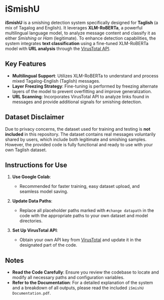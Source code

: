 # iSmishU

**iSmishU** is a smishing detection system specifically designed for **Taglish** (a mix of Tagalog and English). It leverages **XLM-RoBERTa**, a powerful multilingual language model, to analyze message content and classify it as either *Smishing* or *Ham* (legitimate). To enhance detection capabilities, the system integrates **text classification** using a fine-tuned XLM-RoBERTa model with **URL analysis** through the [VirusTotal API](https://www.virustotal.com/).

## Key Features
- **Multilingual Support**: Utilizes XLM-RoBERTa to understand and process mixed Tagalog-English (Taglish) messages.
- **Layer Freezing Strategy**: Fine-tuning is performed by freezing alternate layers of the model to prevent overfitting and improve generalization.
- **URL Scanning**: Incorporates VirusTotal API to analyze links found in messages and provide additional signals for smishing detection.

## Dataset Disclaimer
Due to privacy concerns, the dataset used for training and testing is **not included** in this repository. The dataset contains real messages voluntarily shared by users, which include both legitimate and smishing samples. However, the provided code is fully functional and ready to use with your own Taglish dataset.

## Instructions for Use

1. **Use Google Colab**:
   - Recommended for faster training, easy dataset upload, and seamless model saving.
  
2. **Update Data Paths**:
   - Replace all placeholder paths marked with `#change datapath` in the code with the appropriate paths to your own dataset and model directories.

3. **Set Up VirusTotal API**:
   - Obtain your own API key from [VirusTotal](https://www.virustotal.com/) and update it in the designated part of the code.

## Notes

- **Read the Code Carefully**: Ensure you review the codebase to locate and modify all necessary paths and configuration variables.
- **Refer to the Documentation**: For a detailed explanation of the system and a breakdown of all outputs, please read the included `iSmishU Documentation.pdf`.


